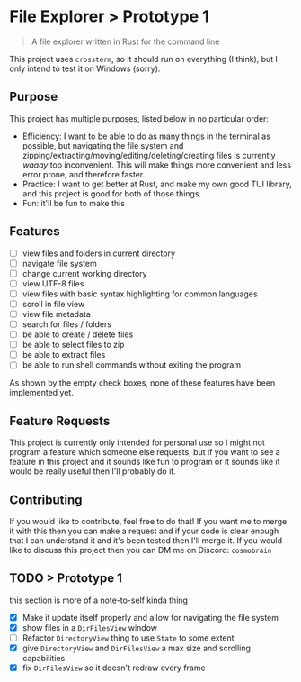 # File Explorer > Prototype 1
> A file explorer written in Rust for the command line

This project uses `crossterm`, so it should run on everything (I think), but I only intend
to test it on Windows (sorry).

## Purpose
This project has multiple purposes, listed below in no particular order:
- Efficiency: I want to be able to do as many things in the terminal as possible, but
  navigating the file system and zipping/extracting/moving/editing/deleting/creating files
  is currently *waaay* too inconvenient. This will make things more convenient and less
  error prone, and therefore faster.
- Practice: I want to get better at Rust, and make my own good TUI library, and this
  project is good for both of those things.
- Fun: it'll be fun to make this

## Features
- [ ] view files and folders in current directory
- [ ] navigate file system
- [ ] change current working directory
- [ ] view UTF-8 files
- [ ] view files with basic syntax highlighting for common languages
- [ ] scroll in file view
- [ ] view file metadata
- [ ] search for files / folders
- [ ] be able to create / delete files
- [ ] be able to select files to zip
- [ ] be able to extract files
- [ ] be able to run shell commands without exiting the program

As shown by the empty check boxes, none of these features have been implemented yet.

## Feature Requests
This project is currently only intended for personal use so I might not program a feature
which someone else requests, but if you want to see a feature in this project and it sounds
like fun to program or it sounds like it would be really useful then I'll probably do it.

## Contributing
If you would like to contribute, feel free to do that! If you want me to merge it with this
then you can make a request and if your code is clear enough that I can understand it and
it's been tested then I'll merge it. If you would like to discuss this project then
you can DM me on Discord: `cosmobrain`

## TODO > Prototype 1
this section is more of a note-to-self kinda thing
- [x] Make it update itself properly and allow for navigating the file system
- [x] show files in a `DirFilesView` window
- [ ] Refactor `DirectoryView` thing to use `State` to some extent
- [x] give `DirectoryView` and `DirFilesView` a max size and scrolling capabilities
- [x] fix `DirFilesView` so it doesn't redraw every frame